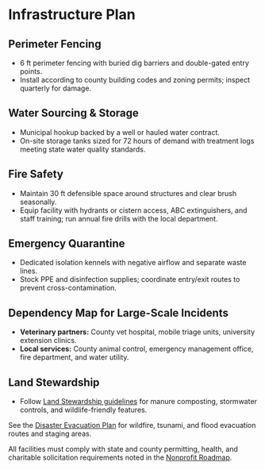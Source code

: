 # Infrastructure Plan

## Perimeter Fencing
- 6 ft perimeter fencing with buried dig barriers and double-gated entry points.
- Install according to county building codes and zoning permits; inspect quarterly for damage.

## Water Sourcing & Storage
- Municipal hookup backed by a well or hauled water contract.
- On-site storage tanks sized for 72 hours of demand with treatment logs meeting state water quality standards.

## Fire Safety
- Maintain 30 ft defensible space around structures and clear brush seasonally.
- Equip facility with hydrants or cistern access, ABC extinguishers, and staff training; run annual fire drills with the local department.

## Emergency Quarantine
- Dedicated isolation kennels with negative airflow and separate waste lines.
- Stock PPE and disinfection supplies; coordinate entry/exit routes to prevent cross-contamination.

## Dependency Map for Large-Scale Incidents
- **Veterinary partners:** County vet hospital, mobile triage units, university extension clinics.
- **Local services:** County animal control, emergency management office, fire department, and water utility.

## Land Stewardship
- Follow [Land Stewardship guidelines](LandStewardship.md) for manure composting, stormwater controls, and wildlife-friendly features.
 
See the [Disaster Evacuation Plan](DisasterEvacuation.md) for wildfire, tsunami, and flood evacuation routes and staging areas.

All facilities must comply with state and county permitting, health, and charitable solicitation requirements noted in the [Nonprofit Roadmap](../legal/NonprofitRoadmap.md).
